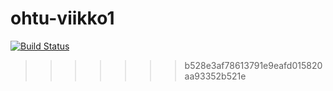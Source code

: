 # ohtu-viikko1

[![Build Status](https://travis-ci.org/volepp/ohtu-viikko1.svg?branch=master)](https://travis-ci.org/volepp/ohtu-viikko1)
>>>>>>> b528e3af78613791e9eafd015820aa93352b521e
